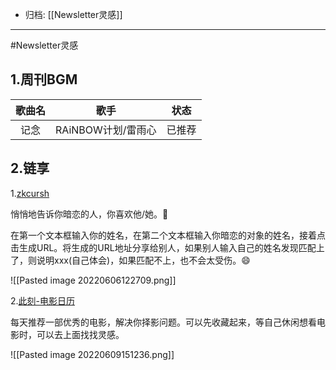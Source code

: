 - 归档: [[Newsletter灵感]]
---

#Newsletter灵感 

## 1.周刊BGM

| 歌曲名 | 歌手 | 状态 |
| :------: | :----: | :----: |
| 记念   |   RAiNBOW计划/雷雨心   |  已推荐    |

## 2.链享

1.[zkcursh](https://www.zkcrush.xyz/)

悄悄地告诉你暗恋的人，你喜欢他/她。🫣

在第一个文本框输入你的姓名，在第二个文本框输入你暗恋的对象的姓名，接着点击生成URL。将生成的URL地址分享给别人，如果别人输入自己的姓名发现匹配上了，则说明xxx(自己体会)，如果匹配不上，也不会太受伤。😄

![[Pasted image 20220606122709.png]]

2.[此刻-电影日历](https://www.cikeee.com/)

每天推荐一部优秀的电影，解决你择影问题。可以先收藏起来，等自己休闲想看电影时，可以去上面找找灵感。

![[Pasted image 20220609151236.png]]